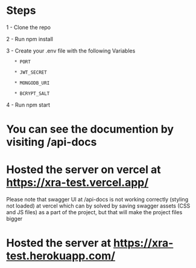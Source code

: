 # Steps

   1 - Clone the repo

   2 - Run npm install

   3 - Create your .env file with the following Variables
   
       * PORT
       
       * JWT_SECRET
       
       * MONGODB_URI
       
       * BCRYPT_SALT

   4 - Run npm start
   

# You can see the documention by visiting /api-docs
  
# Hosted the server on vercel at https://xra-test.vercel.app/
   Please note that swagger UI at /api-docs is not working correctly (styling not loaded) at vercel which can by solved by saving swagger assets (CSS and JS files) as a part of the project, but that will make the project files bigger

# Hosted the server at https://xra-test.herokuapp.com/
